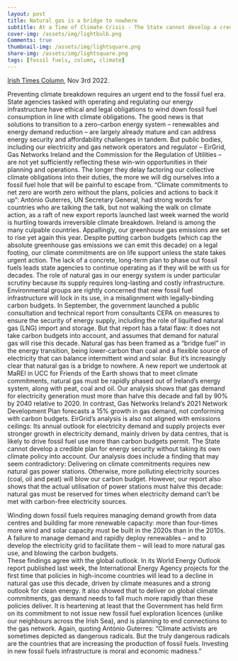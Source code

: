 ```yaml
---
layout: post
title: Natural gas is a bridge to nowhere
subtitle: At a Time of Climate Crisis - The State cannot develop a credible plan for energy security without taking its own climate policy into account.
cover-img: /assets/img/lightbulb.png
Comments: true
thumbnail-img: /assets/img/lightsquare.png
share-img: /assets/img/lightsquare.png
tags: [fossil fuels, column, climate]
---
```


[Irish Times Column](https://www.irishtimes.com/environment/climate-crisis/2022/11/03/natural-gas-is-a-bridge-to-nowhere/), Nov 3rd 2022.

Preventing climate breakdown requires an urgent end to the fossil fuel era. State agencies tasked with operating and regulating our energy infrastructure have ethical and legal obligations to wind down fossil fuel consumption in line with climate obligations. The good news is that solutions to transition to a zero-carbon energy system – renewables and energy demand reduction – are largely already mature and can address energy security and affordability challenges in tandem.
But public bodies, including our electricity and gas network operators and regulator – EirGrid, Gas Networks Ireland and the Commission for the Regulation of Utilities – are not yet sufficiently reflecting these win-win opportunities in their planning and operations. The longer they delay factoring our collective climate obligations into their duties, the more we will dig ourselves into a fossil fuel hole that will be painful to escape from.
“Climate commitments to net zero are worth zero without the plans, policies and actions to back it up”: António Guterres, UN Secretary General, had strong words for countries who are talking the talk, but not walking the walk on climate action, as a raft of new export reports launched last week warned the world is hurtling towards irreversible climate breakdown.
Ireland is among the many culpable countries. Appallingly, our greenhouse gas emissions are set to rise yet again this year. Despite putting carbon budgets (which cap the absolute greenhouse gas emissions we can emit this decade) on a legal footing, our climate commitments are on life support unless the state takes urgent action.
The lack of a concrete, long-term plan to phase out fossil fuels leads state agencies to continue operating as if they will be with us for decades.
The role of natural gas in our energy system is under particular scrutiny because its supply requires long-lasting and costly infrastructure. Environmental groups are rightly concerned that new fossil fuel infrastructure will lock in its use, in a misalignment with legally-binding carbon budgets.
In September, the government launched a public consultation and technical report from consultants CEPA on measures to ensure the security of energy supply, including the role of liquified natural gas (LNG) import and storage. But that report has a fatal flaw: it does not take carbon budgets into account, and assumes that demand for natural gas will rise this decade.
Natural gas has been framed as a “bridge fuel” in the energy transition, being lower-carbon than coal and a flexible source of electricity that can balance intermittent wind and solar. But it’s increasingly clear that natural gas is a bridge to nowhere.
A new report we undertook at MaREI in UCC for Friends of the Earth shows that to meet climate commitments, natural gas must be rapidly phased out of Ireland’s energy system, along with peat, coal and oil. Our analysis shows that gas demand for electricity generation must more than halve this decade and fall by 90% by 2040 relative to 2020. In contrast, Gas Networks Ireland’s 2021 Network Development Plan forecasts a 15% growth in gas demand, not conforming with carbon budgets.
EirGrid’s analysis is also not aligned with emissions ceilings: Its annual outlook for electricity demand and supply projects ever stronger growth in electricity demand, mainly driven by data centres, that is likely to drive fossil fuel use more than carbon budgets permit.
The State cannot develop a credible plan for energy security without taking its own climate policy into account.
Our analysis does include a finding that may seem contradictory: Delivering on climate commitments requires new natural gas power stations. Otherwise, more polluting electricity sources (coal, oil and peat) will blow our carbon budget.
However, our report also shows that the actual utilisation of power stations must halve this decade: natural gas must be reserved for times when electricity demand can’t be met with carbon-free electricity sources.  

Winding down fossil fuels requires managing demand growth from data centres and building far more renewable capacity: more than four-times more wind and solar capacity must be built in the 2020s than in the 2010s. A failure to manage demand and rapidly deploy renewables – and to develop the electricity grid to facilitate them – will lead to more natural gas use, and blowing the carbon budgets.  
These findings agree with the global outlook. In its World Energy Outlook report published last week, the International Energy Agency projects for the first time that policies in high-income countries will lead to a decline in natural gas use this decade, driven by climate measures and a strong outlook for clean energy. It also showed that to deliver on global climate commitments, gas demand needs to fall much more rapidly than these policies deliver.
It is heartening at least that the Government has held firm on its commitment to not issue new fossil fuel exploration licences (unlike our neighbours across the Irish Sea), and is planning to end connections to the gas network. Again, quoting António Guterres: “Climate activists are sometimes depicted as dangerous radicals. But the truly dangerous radicals are the countries that are increasing the production of fossil fuels. Investing in new fossil fuels infrastructure is moral and economic madness.”

